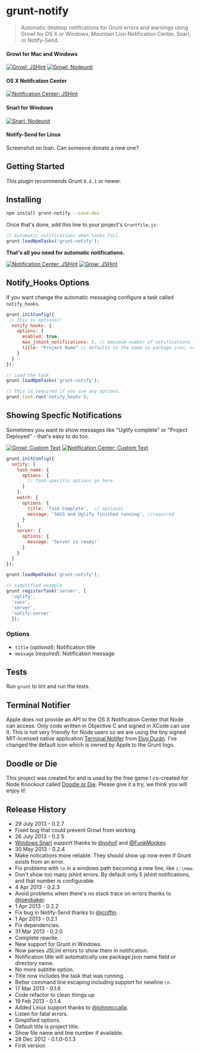 # grunt-notify

> Automatic desktop notifications for Grunt errors and warnings using Growl for OS X or Windows, Mountain Lion Notification Center, Snarl, or Notify-Send.


#### Growl for Mac and Windows
[![Growl: JSHint](screenshots/growl-jshint.png)](https://github.com/dylang/grunt-notify)
[![Growl: Nodeunit](screenshots/growl-nodeunit.png)](https://github.com/dylang/grunt-notify)

#### OS X Notifcation Center
[![Notification Center: JSHint](screenshots/notification-center-jshint.png)](https://github.com/dylang/grunt-notify)

#### Snarl for Windows
[![Snarl: Nodeunit](screenshots/snarl-nodeunit.png)](https://github.com/dylang/grunt-notify)

#### Notify-Send for Linux
Screenshot on loan. Can someone donate a new one?

## Getting Started

This plugin recommends Grunt `0.4.1` or newer.

## Installing

```bash
npm install grunt-notify --save-dev
```

Once that's done, add this line to your project's `Gruntfile.js`:

```js
// Automatic notifications when tasks fail.
grunt.loadNpmTasks('grunt-notify');
```

**That's all you need for automatic notifications.**

[![Notification Center: JSHint](screenshots/notification-center-sidebar-jshint.png)](https://github.com/dylang/grunt-notify)
[![Grow: JSHint](screenshots/growl-jshint-lots.png)](https://github.com/dylang/grunt-notify)


## Notify_Hooks Options

If you want change the automatic messaging configure a task called `notify_hooks`.

```js
grunt.initConfig({
 // This is optional!
  notify_hooks: {
    options: {
      enabled: true,
      max_jshint_notifications: 5, // maximum number of notifications from jshint output
      title: "Project Name" // defaults to the name in package.json, or uses project's directory name, you can change to the name of your project
    }
  }
});

// Load the task
grunt.loadNpmTasks('grunt-notify');

// This is required if you use any options.
grunt.task.run('notify_hooks');
```

## Showing Specfic Notifications

Sometimes you want to show messages like "Uglify complete" or "Project Deployed" - that's easy to do too.

[![Growl: Custom Text](screenshots/growl-deploy.png)](https://github.com/dylang/grunt-notify)
[![Notification Center: Custom Text](screenshots/notification-center-deploy.png)](https://github.com/dylang/grunt-notify)

```js
grunt.initConfig({
  notify: {
    task_name: {
      options: {
        // Task-specific options go here.
      }
    },
    watch: {
      options: {
        title: 'Task Complete',  // optional
        message: 'SASS and Uglify finished running', //required
      }
    },
    server: {
      options: {
        message: 'Server is ready!'
      }
    }
  }
});

grunt.loadNpmTasks('grunt-notify');

// simplified example
grunt.registerTask('server', [
  'uglify',
  'sass',
  'server',
  'notify:server'
  ]);
```

### Options
* `title` (_optional_): Notification title
* `message` (_required_): Notification message

## Tests
Run `grunt` to lint and run the tests.

## Terminal Notifier
Apple does not provide an API to the OS X Notification Center that Node can access. Only code written in Objective C and signed in XCode can use it.
This is not very friendly for Node users so we are using the tiny signed MIT-licensed native application
[Terminal Notifer](https://github.com/alloy/terminal-notifier) from [Eloy Durán](https://github.com/alloy).
I've changed the default icon which is owned by Apple to the Grunt logo.

## Doodle or Die
This project was created for and is used by the free game I co-created for Node Knockout called [Doodle or Die](http://doodleOrDie.com). Please give it a try, we think you will enjoy it!

## Release History
* 29 July 2013 - 0.2.7
 * Fixed bug that could prevent Growl from working.
* 26 July 2013 - 0.2.5
 * [Windows Snarl](http://snarl.fullphat.net/) support thanks to [@vohof](https://github.com/vohof) and [@FunkMonkey](https://github.com/FunkMonkey).
* 30 May 2013 - 0.2.4
 * Make notications more reliable. They should show up now even if Grunt exists from an error.
 * Fix problems with `\n` in a windows path becoming a new line, like `c:\new`.
 * Don't show too many jshint errors. By default only 5 jshint notifications, and that number is configurable.
* 4 Apr 2013 - 0.2.3
 * Avoid problems when there's no stack trace on errors thanks to [@joeybaker](https://github.com/joeybaker).
* 1 Apr 2013 - 0.2.2
 * Fix bug in Notify-Send thanks to [@jcoffin](https://github.com/jcoffin).
* 1 Apr 2013 - 0.2.1
 * Fix dependencies.
* 31 Mar 2013 - 0.2.0
 * Complete rewrite.
 * New support for Grunt in Windows.
 * Now parses JSLint errors to show them in notification.
 * Notification title will automatically use package.json name field or directory name.
 * No more subtitle option.
 * Title now includes the task that was running.
 * Better command line escaping including support for newline `\n`.
* 17 Mar 2013 - 0.1.6
 * Code refactor to clean things up
* 19 Feb 2013 - 0.1.4
 * Added Linux support thanks to [@johnmccalla](https://github.com/johnmccalla).
 * Listen for fatal errors.
 * Simplified options.
 * Default title is project title.
 * Show file name and line number if available.
* 28 Dec 2012 - 0.1.0-0.1.3
 * First version
